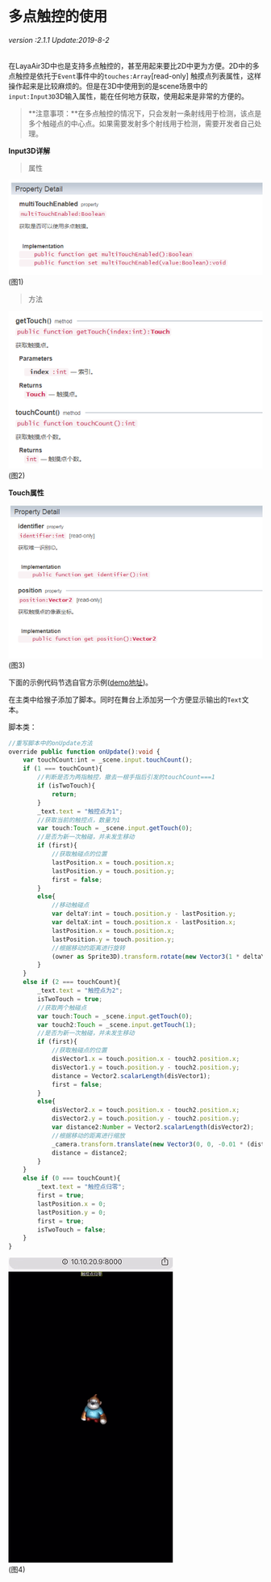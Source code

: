 # 多点触控的使用

###### *version :2.1.1   Update:2019-8-2*

在LayaAir3D中也是支持多点触控的，甚至用起来要比2D中更为方便。2D中的多点触控是依托于`Event`事件中的`touches:Array`[read-only] 触摸点列表属性，这样操作起来是比较麻烦的。但是在3D中使用到的是scene场景中的`input:Input3D`3D输入属性，能在任何地方获取，使用起来是非常的方便的。

> **注意事项：**在多点触控的情况下，只会发射一条射线用于检测，该点是多个触碰点的中心点。如果需要发射多个射线用于检测，需要开发者自己处理。

**Input3D详解**

> 属性

![](img/1.png)<br>(图1)

> 方法

![](img/2.png)<br>(图2)

**Touch属性**

![](img/3.png)<br>(图3)

下面的示例代码节选自官方示例([demo地址](https://layaair2.ldc2.layabox.com/demo2/?language=ch&category=3d&group=MouseInteraction&name=MultiTouch))。

在主类中给猴子添加了脚本。同时在舞台上添加另一个方便显示输出的`Text`文本。

脚本类：

```typescript
//重写脚本中的onUpdate方法
override public function onUpdate():void {
    var touchCount:int = _scene.input.touchCount();
    if (1 === touchCount){
        //判断是否为两指触控，撤去一根手指后引发的touchCount===1
        if (isTwoTouch){
            return;
        }
        _text.text = "触控点为1";
        //获取当前的触控点，数量为1
        var touch:Touch = _scene.input.getTouch(0);
        //是否为新一次触碰，并未发生移动
        if (first){
            //获取触碰点的位置
            lastPosition.x = touch.position.x;
            lastPosition.y = touch.position.y;
            first = false;
        }
        else{
            //移动触碰点
            var deltaY:int = touch.position.y - lastPosition.y;
            var deltaX:int = touch.position.x - lastPosition.x;
            lastPosition.x = touch.position.x;
            lastPosition.y = touch.position.y;
            //根据移动的距离进行旋转
            (owner as Sprite3D).transform.rotate(new Vector3(1 * deltaY /2, 1 * deltaX / 2, 0), true, false);
        }
    }
    else if (2 === touchCount){
        _text.text = "触控点为2";
        isTwoTouch = true;
        //获取两个触碰点
        var touch:Touch = _scene.input.getTouch(0);
        var touch2:Touch = _scene.input.getTouch(1);
        //是否为新一次触碰，并未发生移动
        if (first){
            //获取触碰点的位置
            disVector1.x = touch.position.x - touch2.position.x;
            disVector1.y = touch.position.y - touch2.position.y;
            distance = Vector2.scalarLength(disVector1);
            first = false;
        }
        else{
            disVector2.x = touch.position.x - touch2.position.x;
            disVector2.y = touch.position.y - touch2.position.y;
            var distance2:Number = Vector2.scalarLength(disVector2);
            //根据移动的距离进行缩放
            _camera.transform.translate(new Vector3(0, 0, -0.01 * (distance2 - distance)));
            distance = distance2;
        }	
    }
    else if (0 === touchCount){
        _text.text = "触控点归零";
        first = true;
        lastPosition.x = 0;
        lastPosition.y = 0;
        first = true;
        isTwoTouch = false;
    }
}
```

![](img/4.gif)<br>(图4)